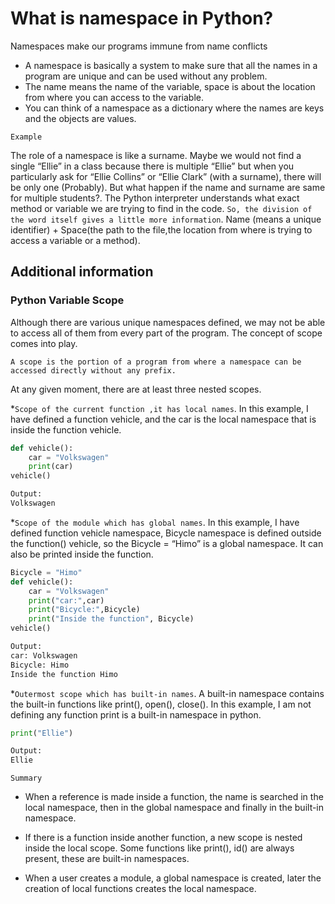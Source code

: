 # What is namespace in Python?

Namespaces make our programs immune from name conflicts

* A namespace is basically a system to make sure that all the names in a program are unique and can be used without any problem.
* The name means the name of the variable, space is about the location from where you can access to the variable.
* You can think of a namespace as a dictionary where the names are keys and the objects are values.

`Example`

The role of a namespace is like a surname. Maybe we would not find a single “Ellie” in a class because there is  multiple “Ellie” but when you particularly ask for “Ellie Collins” or “Ellie Clark” (with a surname), there will be only one (Probably).
But what happen if the name and surname are same for multiple students?. The Python interpreter understands what exact method or variable we are trying to find  in the code. `So, the division of the word itself gives a little more information`. Name (means a unique identifier) + Space(the  path to the file,the location from where is trying to access a variable or a method).

## Additional information

### Python Variable Scope

Although there are various unique namespaces defined, we may not be able to access all of them from every part of the program. The concept of scope comes into play.

`A scope is the portion of a program from where a namespace can be accessed directly without any prefix.`

At any given moment, there are at least three nested scopes.

*`Scope of the current function ,it has local names`. In this example, I have defined a function vehicle, and the car is the local namespace that is inside the function vehicle.

```python
def vehicle():
    car = "Volkswagen"
    print(car)
vehicle()

Output:
Volkswagen
```

*`Scope of the module which has global names`. In this example, I have defined function vehicle namespace, Bicycle namespace is defined outside the function() vehicle, so the Bicycle = “Himo” is a global namespace.
It can also be printed inside the function.

```python
Bicycle = "Himo"
def vehicle():
    car = "Volkswagen"
    print("car:",car)
    print("Bicycle:",Bicycle)
    print("Inside the function", Bicycle)
vehicle()

Output:
car: Volkswagen
Bicycle: Himo
Inside the function Himo
```

*`Outermost scope which has built-in names`. A built-in namespace contains the built-in functions like print(), open(), close(). In this example, I am not defining any function print is a built-in namespace in python.

```Python
print("Ellie")

Output:
Ellie
```

`Summary`

* When a reference is made inside a function, the name is searched in the local namespace, then in the global namespace and finally in the built-in namespace.

* If there is a function inside another function, a new scope is nested inside the local scope.
Some functions like print(), id() are always present, these are built-in namespaces. 

* When a user creates a module, a global namespace is created, later the creation of local functions creates the local namespace.
